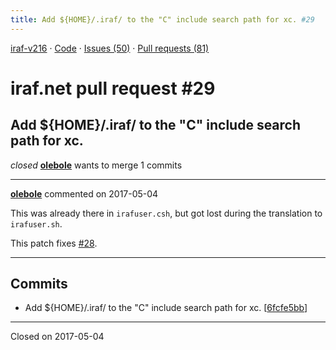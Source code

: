 ```yaml
---
title: Add ${HOME}/.iraf/ to the "C" include search path for xc. #29
---
```


[iraf-v216](/iraf-v216) · [Code](https://github.com/iraf-community/iraf/tree/iraf-v216) · [Issues (50)](/iraf-v216/issues) · [Pull requests (81)](/iraf-v216/issues/pulls)

# iraf.net pull request #29
## Add ${HOME}/.iraf/ to the "C" include search path for xc.
*closed* **[olebole](https://github.com/olebole)** wants to merge 1 commits

- - - -

**[olebole](https://github.com/olebole)** commented on 2017-05-04

This was already there in `irafuser.csh`, but got lost during the translation to `irafuser.sh`.  
  
This patch fixes [#28](https://iraf-community.github.io/iraf-v216/issues/28).
- - - -

## Commits

* Add ${HOME}/.iraf/ to the "C" include search path for xc. [[6fcfe5bb](https://github.com/iraf-community/iraf/commit/6fcfe5bb8dc6412a01b6e017b5f73c19c98e4243)]

- - - -

Closed on 2017-05-04
